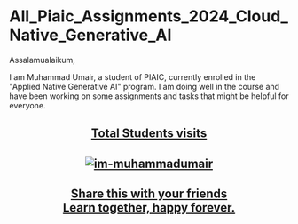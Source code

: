 # All_Piaic_Assignments_2024_Cloud_Native_Generative_AI
Assalamualaikum,

I am Muhammad Umair, a student of PIAIC, currently enrolled in the "Applied Native Generative AI" program. I am doing well in the course and have been working on some assignments and tasks that might be helpful for everyone.
<div align="center">
    <a href="https://rb.gy/7o3n90">
        <h2>Total Students visits<h2>
        <img src="https://komarev.com/ghpvc/?username=im-muhammadumair&label=Profile%20views&color=0e75b6&style=flat" alt="im-muhammadumair" /> </p>
        <h2>Share this with your friends<br>
         Learn together, happy forever.<p>
    </a>
